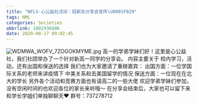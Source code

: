 ```yaml
---
title: "NFLS·心公益社活动：招新及分享会宣传\U0001F929"
tags: NML
categories: Societies
abbrlink: 1802936806
date: 2020-08-17 09:02:45
---
```

![W`DMWA_WO`FV_7ZOGOKMYME.jpg](https://i.loli.net/2020/08/17/J5na7oL3HUQrGl9.jpg)
高一的学弟学妹们好！这里是心公益社，我们社团举办了一个针对新高一同学的分享会。
内容主要关于 校内学习，活动，还有出国和保送的选择
我们也为大家邀请了重磅嘉宾：
出国方面：一位学国际关系的老师来讲疫情下 中美关系和去美国留学的情况
保送方面：一位现在在北大的学长
另外各个活动和竞赛方面也有请高二的一些大佬
欢迎学弟学妹们参加，没有空闲时间的也欢迎各位的家长来听哦～
在分享会结束后，大家也可以留下来和学长学姐们单独聊聊天❤️
群号：737278712

